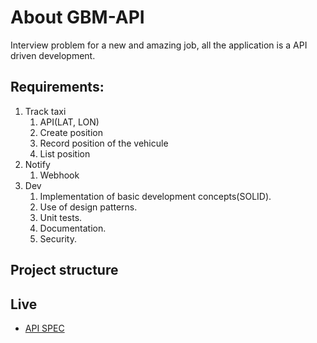 # About GBM-API

Interview problem for a new and amazing job, all the application is a API driven development.



## Requirements:

1. Track taxi
    1. API(LAT, LON)
    2. Create position
    3. Record position of the vehicule
    4. List position
2. Notify
    1. Webhook
3. Dev
    1. Implementation of basic development concepts(SOLID).
    2. Use of design patterns.
    3. Unit tests.
    4. Documentation.
    5. Security.


## Project structure


## Live

* [API SPEC]()

